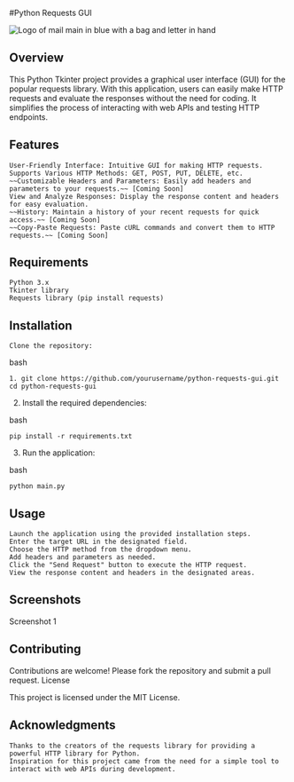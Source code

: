 #Python Requests GUI

![Logo of mail main in blue with a bag and letter in hand](https://images-platform.99static.com/G_UI-WFOaDaW6kGL9LFS8dPRKWA=/0x0:2004x2004/500x500/top/smart/99designs-contests-attachments/102/102150/attachment_102150231)
## Overview

This Python Tkinter project provides a graphical user interface (GUI) for the popular requests library. With this application, users can easily make HTTP requests and evaluate the responses without the need for coding. It simplifies the process of interacting with web APIs and testing HTTP endpoints.
## Features

    User-Friendly Interface: Intuitive GUI for making HTTP requests.
    Supports Various HTTP Methods: GET, POST, PUT, DELETE, etc.
    ~~Customizable Headers and Parameters: Easily add headers and parameters to your requests.~~ [Coming Soon]
    View and Analyze Responses: Display the response content and headers for easy evaluation.
    ~~History: Maintain a history of your recent requests for quick access.~~ [Coming Soon]
    ~~Copy-Paste Requests: Paste cURL commands and convert them to HTTP requests.~~ [Coming Soon]

## Requirements

    Python 3.x
    Tkinter library
    Requests library (pip install requests)

## Installation

    Clone the repository:

bash
```
1. git clone https://github.com/yourusername/python-requests-gui.git
cd python-requests-gui
```

2. Install the required dependencies:

bash
```
pip install -r requirements.txt
```
3. Run the application:

bash
```
python main.py
```

## Usage

    Launch the application using the provided installation steps.
    Enter the target URL in the designated field.
    Choose the HTTP method from the dropdown menu.
    Add headers and parameters as needed.
    Click the "Send Request" button to execute the HTTP request.
    View the response content and headers in the designated areas.

## Screenshots

Screenshot 1
<!-- Include additional screenshots as needed -->
## Contributing

Contributions are welcome! Please fork the repository and submit a pull request.
License

This project is licensed under the MIT License.
## Acknowledgments

    Thanks to the creators of the requests library for providing a powerful HTTP library for Python.
    Inspiration for this project came from the need for a simple tool to interact with web APIs during development.